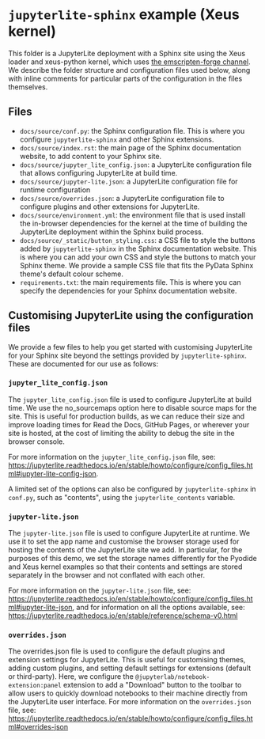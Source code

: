 # `jupyterlite-sphinx` example (Xeus kernel)

This folder is a JupyterLite deployment with a Sphinx site using the Xeus loader and xeus-python kernel, which uses [the emscripten-forge channel](https://emscripten-forge.org/). We describe the folder structure and configuration files used below, along with inline comments for particular parts of the configuration in the files themselves.

## Files

- `docs/source/conf.py`: the Sphinx configuration file. This is where you configure `jupyterlite-sphinx` and other Sphinx extensions.
- `docs/source/index.rst`: the main page of the Sphinx documentation website, to add content to your Sphinx site.
- `docs/source/jupyter_lite_config.json`: a JupyterLite configuration file that allows configuring JupyterLite at build time.
- `docs/source/jupyter-lite.json`: a JupyterLite configuration file for runtime configuration
- `docs/source/overrides.json`: a JupyterLite configuration file to configure plugins and other extensions for JupyterLite.
- `docs/source/environment.yml`: the environment file that is used install the in-browser dependencies for the kernel at the time of building the JupyterLite deployment within the Sphinx build process.
- `docs/source/_static/button_styling.css`: a CSS file to style the buttons added by `jupyterlite-sphinx` in the Sphinx documentation website. This is where you can add your own CSS and style the buttons to match your Sphinx theme. We provide a sample CSS file that fits the PyData Sphinx theme's default colour scheme.
- `requirements.txt`: the main requirements file. This is where you can specify the dependencies for your Sphinx documentation website.

## Customising JupyterLite using the configuration files

We provide a few files to help you get started with customising JupyterLite for your Sphinx site beyond the settings provided by `jupyterlite-sphinx`. These are documented for our use as follows:

### `jupyter_lite_config.json`

The `jupyter_lite_config.json` file is used to configure JupyterLite at build time. We use the no_sourcemaps option here to disable source maps for the site. This is useful for production builds, as we can reduce their size and improve loading times for Read the Docs, GitHub Pages, or wherever your site is hosted, at the cost of limiting the ability to debug the site in the browser console.

For more information on the `jupyter_lite_config.json` file, see: https://jupyterlite.readthedocs.io/en/stable/howto/configure/config_files.html#jupyter-lite-config-json.

A limited set of the options can also be configured by `jupyterlite-sphinx` in `conf.py`, such as "contents", using the `jupyterlite_contents` variable.

### `jupyter-lite.json`

The `jupyter-lite.json` file is used to configure JupyterLite at runtime. We use it to set the app name and customise the browser storage used for hosting the contents of the JupyterLite site we add. In particular, for the purposes of this demo, we set the storage names differently for the Pyodide and Xeus kernel examples so that their contents and settings are stored separately in the browser and not conflated with each other.

For more information on the `jupyter-lite.json` file, see: https://jupyterlite.readthedocs.io/en/stable/howto/configure/config_files.html#jupyter-lite-json, and for information on all the options available, see: https://jupyterlite.readthedocs.io/en/stable/reference/schema-v0.html

### `overrides.json`

The overrides.json file is used to configure the default plugins and extension settings for JupyterLite. This is useful for customising themes, adding custom plugins, and setting default settings for extensions (default or third-party). Here, we configure the `@jupyterlab/notebook-extension:panel` extension to add a "Download" button to the toolbar to allow users to quickly download notebooks to their machine directly from the JupyterLite user interface. For more information on the `overrides.json` file, see:
https://jupyterlite.readthedocs.io/en/stable/howto/configure/config_files.html#overrides-json
